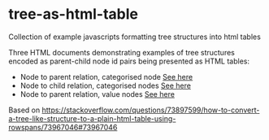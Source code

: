 # tree-as-html-table
Collection of example javascripts formatting tree structures into html tables

Three HTML documents demonstrating examples of tree structures encoded as parent-child node id pairs being presented as HTML tables:
- Node to parent relation, categorised node [See here](tree_parent_table_categorised_nodes.html)
- Node to child relation, categorised nodes [See here](tree_parent_table_leaf_value_rowed.html)
- Node to parent relation, value nodes [See here](tree_child_table_categorised_nodes.html)

Based on https://stackoverflow.com/questions/73897599/how-to-convert-a-tree-like-structure-to-a-plain-html-table-using-rowspans/73967046#73967046
